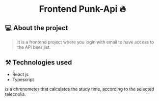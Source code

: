 
<div align="center">

 # Frontend  Punk-Api 🔥
  
</div>

## 💻 About the project

> It is a frontend project where you login with email to have access to the API beer list.


## ⚒️ Technologies used

 * React js
 * Typescript
  
 is a chronometer that calculates the study time, according to the selected telecnolia.
